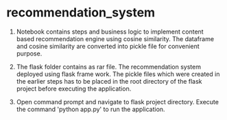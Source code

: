 # recommendation_system

1. Notebook contains steps and business logic to implement content based recommendation engine using cosine similarity. The dataframe and cosine similarity are converted into pickle file for convenient purpose.

2. The flask folder contains as rar file. The recommendation system deployed using flask frame work. The pickle files which were created in the earlier steps has to be placed in the root directory of the flask project before executing the application.

3. Open command prompt and navigate to flask project directory. Execute the command 'python app.py' to run the application.
